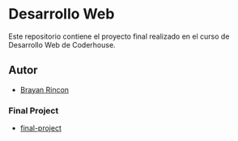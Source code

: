 # Desarrollo Web

Este repositorio contiene el proyecto final realizado en el curso de Desarrollo Web de Coderhouse.

## Autor

- [Brayan Rincon](https://github.com/brayanrbx)

### Final Project

  - [final-project](https://github.com/brayanrbx/coderhouse-desarrollo-web/tree/main/final-project)
